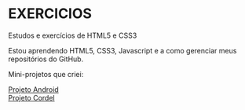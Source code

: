 # EXERCICIOS
 Estudos e exercícios de HTML5 e CSS3

Estou aprendendo HTML5, CSS3, Javascript e a como gerenciar meus repositórios do GitHub.

Mini-projetos que criei:

<a href="https://vitort-garcia.github.io/HTML5_CSS3_estudos/Recome%C3%A7o/Desafio_android/index.html" target="_blank">Projeto Android</a>
<br>
<a href="https://vitort-garcia.github.io/HTML5_CSS3_estudos/Antigos/desafiosindex/des012/index.html" target="_blank">Projeto Cordel</a>